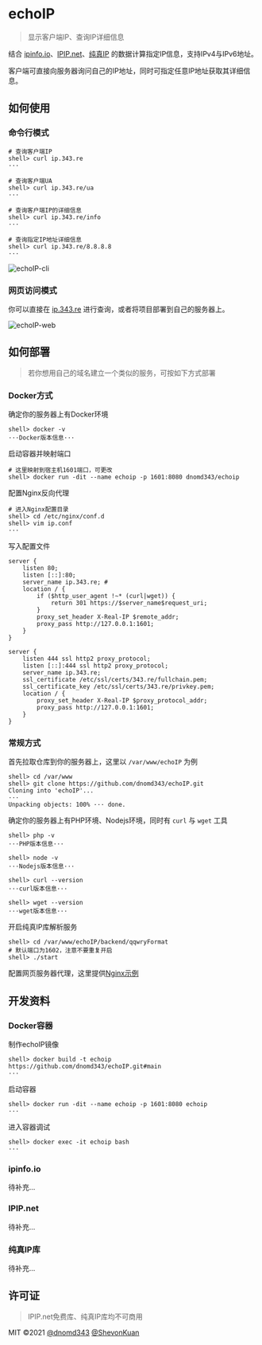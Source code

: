 # echoIP

> 显示客户端IP、查询IP详细信息

结合 [ipinfo.io](https://ipinfo.io/)、[IPIP.net](https://www.ipip.net/)、[纯真IP](http://www.cz88.net/) 的数据计算指定IP信息，支持IPv4与IPv6地址。

客户端可直接向服务器询问自己的IP地址，同时可指定任意IP地址获取其详细信息。

## 如何使用

### 命令行模式

```
# 查询客户端IP
shell> curl ip.343.re
···

# 查询客户端UA
shell> curl ip.343.re/ua
···

# 查询客户端IP的详细信息
shell> curl ip.343.re/info
···

# 查询指定IP地址详细信息
shell> curl ip.343.re/8.8.8.8
···
```

![echoIP-cli](https://pic.dnomd343.top/images/aDE.png)

### 网页访问模式

你可以直接在 [ip.343.re](https://ip.343.re/) 进行查询，或者将项目部署到自己的服务器上。

![echoIP-web](https://pic.dnomd343.top/images/k2H.png)

## 如何部署

> 若你想用自己的域名建立一个类似的服务，可按如下方式部署

### Docker方式

确定你的服务器上有Docker环境

```
shell> docker -v
···Docker版本信息···
```

启动容器并映射端口

```
# 这里映射到宿主机1601端口，可更改
shell> docker run -dit --name echoip -p 1601:8080 dnomd343/echoip
```

配置Nginx反向代理

```
# 进入Nginx配置目录
shell> cd /etc/nginx/conf.d
shell> vim ip.conf
···
```

写入配置文件

```
server {
    listen 80;
    listen [::]:80;
    server_name ip.343.re; # 
    location / {
        if ($http_user_agent !~* (curl|wget)) {
            return 301 https://$server_name$request_uri;
        }
        proxy_set_header X-Real-IP $remote_addr;
        proxy_pass http://127.0.0.1:1601;
    }
}

server {
    listen 444 ssl http2 proxy_protocol;
    listen [::]:444 ssl http2 proxy_protocol;
    server_name ip.343.re;
    ssl_certificate /etc/ssl/certs/343.re/fullchain.pem;
    ssl_certificate_key /etc/ssl/certs/343.re/privkey.pem;
    location / {
        proxy_set_header X-Real-IP $proxy_protocol_addr;
        proxy_pass http://127.0.0.1:1601;
    }
}
```

### 常规方式

首先拉取仓库到你的服务器上，这里以 `/var/www/echoIP` 为例

```
shell> cd /var/www
shell> git clone https://github.com/dnomd343/echoIP.git
Cloning into 'echoIP'...
···
Unpacking objects: 100% ··· done.
```

确定你的服务器上有PHP环境、Nodejs环境，同时有 `curl` 与 `wget` 工具

```
shell> php -v
···PHP版本信息···

shell> node -v
···Nodejs版本信息···

shell> curl --version
···curl版本信息···

shell> wget --version
···wget版本信息···
```

开启纯真IP库解析服务

```
shell> cd /var/www/echoIP/backend/qqwryFormat
# 默认端口为1602，注意不要重复开启
shell> ./start
```

配置网页服务器代理，这里提供[Nginx示例](https://github.com/dnomd343/echoIP/blob/main/conf/nginx/README.md)

## 开发资料

### Docker容器

制作echoIP镜像

```
shell> docker build -t echoip https://github.com/dnomd343/echoIP.git#main
···
```

启动容器

```
shell> docker run -dit --name echoip -p 1601:8080 echoip
···
```

进入容器调试

```
shell> docker exec -it echoip bash
···
```

### ipinfo.io

待补充...

### IPIP.net

待补充...

### 纯真IP库

待补充...

## 许可证

> IPIP.net免费库、纯真IP库均不可商用

MIT ©2021 [@dnomd343](https://github.com/dnomd343) [@ShevonKuan](https://github.com/ShevonKuan)
